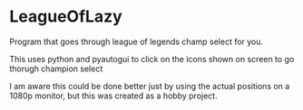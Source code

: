 # LeagueOfLazy
Program that goes through league of legends champ select for you. 

This uses python and pyautogui to click on the icons shown on screen to go thorugh champion select

I am aware this could be done better just by using the actual positions on a 1080p monitor, but this was created as a hobby project.
